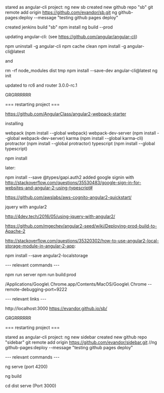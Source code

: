 stared as angular-cli project: ng new sb
created new github repo "sb"
git remote add origin https://github.com/evandor/sb.git
ng github-pages:deploy --message "testing github pages deploy"

created jenkins build "sb"
npm install
ng build --prod

updating angular-cli: (see https://github.com/angular/angular-cli)

  npm uninstall -g angular-cli
  npm cache clean
  npm install -g angular-cli@latest

and

  rm -rf node_modules dist tmp
  npm install --save-dev angular-cli@latest
  ng init

updated to rc6 and router 3.0.0-rc.1

GRGRRRRRR

=== restarting project ===

https://github.com/AngularClass/angular2-webpack-starter

installing

webpack (npm install --global webpack)
webpack-dev-server (npm install --global webpack-dev-server)
karma (npm install --global karma-cli)
protractor (npm install --global protractor)
typescript (npm install --global typescript)

npm install

later:

npm install --save @types/gapi.auth2
added google signin with http://stackoverflow.com/questions/35530483/google-sign-in-for-websites-and-angular-2-using-typescript#

https://github.com/awslabs/aws-cognito-angular2-quickstart/


jquery with angular2

  http://4dev.tech/2016/05/using-jquery-with-angular2/


https://github.com/mgechev/angular2-seed/wiki/Deploying-prod-build-to-Apache-2

http://stackoverflow.com/questions/35320302/how-to-use-angular2-local-storage-module-in-angular-2-app:

  npm install --save angular2-localstorage

--- relevant commands ---

npm run server
npm run build:prod

/Applications/Google\ Chrome.app/Contents/MacOS/Google\ Chrome --remote-debugging-port=9222

--- relevant links ---

http://localhost:3000
https://evandor.github.io/sb/   



GRGRRRRRR

=== restarting project ===

stared as angular-cli project: ng new sidebar
created new github repo "sidebar"
git remote add origin https://github.com/evandor/sidebar.git
//ng github-pages:deploy --message "testing github pages deploy"

--- relevant commands ---

ng serve (port 4200)

ng build

cd dist
serve (Port 3000)
